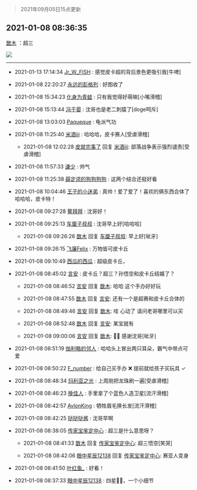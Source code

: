 > 2021年09月05日15点更新
<link rel="stylesheet" href="https://cdn.jsdelivr.net/gh/taotie6/sampleJSON@main/css/photo_show.css">


 ## 2021-01-08 08:36:35 

 [㪚木](https://www.coolapk.com/feed/24073491?shareKey=OTEyNDI4ZGYwNzg2NjEzMTc3YTA~) ：超三 

<div class="album">
<img class="img-item" src="http://image.coolapk.com/feed/2021/0108/08/1081091_1793112a_6195_0377@1840x2704.jpeg" />
</div>

 ------- 

- 2021-01-13 17:14:34 [Jr_W_FISH](uid=444123) : 感觉皮卡超的背后景色更吸引我[牛啤] 

- 2021-01-08 22:20:27 [永远的彭格列](uid=942778) : 好图收了 

- 2021-01-08 15:34:23 [化身为青蛙](uid=1209189) : 只有我觉得好萌嘛[小嘴滑稽] 

- 2021-01-08 15:13:44 [冯于晏](uid=2980763) : 沈哥也是老二刺猿了[doge呵斥] 

- 2021-01-08 13:03:03 [Paqueque](uid=685582) : 龟派气功 

- 2021-01-08 11:25:40 [米酒iii](uid=3060400) : 哈哈哈，皮卡赛人[受虐滑稽] 

    - 2021-01-08 12:02:28 [皮就完事了](uid=1485758) 回复 [米酒iii](uid=3060400): 部落战争表示强烈谴责[受虐滑稽] 

- 2021-01-08 11:57:33 [谦少](uid=1529438) : 帅气 

- 2021-01-08 11:25:38 [薛定谔的狗狗狗狗](uid=2327954) : 这两个结合还挺好看 

- 2021-01-08 10:04:46 [王子的小迷弟](uid=1290291) : 真帅！爱了爱了！喜欢的俩东西合体了哈哈哈，皮卡特！ 

- 2021-01-08 09:27:28 [鳌拜拜](uid=1274659) : 沈哥好！ 

- 2021-01-08 09:25:13 [车厘子叔叔](uid=1756803) : 沈哥早上好[哈哈哈] 

    - 2021-01-08 09:26:26 [㪚木](uid=1081091) 回复 [车厘子叔叔](uid=1756803): 早上好[呲牙] 

- 2021-01-08 09:26:15 [飞廉Felix](uid=900024) : 万物皆可皮卡丘 

- 2021-01-08 09:10:49 [西瓜的西瓜](uid=874231) : 超级皮卡丘， 

- 2021-01-08 08:45:02 [言安](uid=2043658) : 皮卡丘？超三？孙悟空和皮卡丘结婚了？ 

    - 2021-01-08 08:46:52 [言安](uid=2043658) 回复 [㪚木](uid=1081091): 哈哈  这个手办好好玩 

    - 2021-01-08 08:47:55 [㪚木](uid=1081091) 回复 [言安](uid=2043658): 还有一个是超赛和皮卡丘合体的 

    - 2021-01-08 08:49:46 [言安](uid=2043658) 回复 [㪚木](uid=1081091): 哇  心动了  请问老哥哪里可以买 

    - 2021-01-08 08:52:48 [㪚木](uid=1081091) 回复 [言安](uid=2043658): 某宝就有 

    - 2021-01-08 09:00:06 [言安](uid=2043658) 回复 [㪚木](uid=1081091): 👌🏻 感谢沈哥[呲牙] 

- 2021-01-08 08:51:19 [伽利略的邻人](uid=2754794) : 哈哈头上冒出两只耳朵，霸气中带点可爱 

- 2021-01-08 08:50:22 [F_number](uid=3294719) : 给自己买手办  ❌
提前就给孩子买玩具 ✓ 

- 2021-01-08 08:48:34 [玛利亚之光](uid=3142203) : 上周刚把龙珠刷一遍[受虐滑稽] 

- 2021-01-08 08:46:23 [挽佳人](uid=1883271) : 手里拿了个蓝色人造卫星[流汗滑稽] 

- 2021-01-08 08:42:57 [AvlonKing](uid=964891) : 牺牲眉毛换长发[流汗滑稽] 

- 2021-01-08 08:42:25 [哒哒哒酱](uid=3456742) : 沈哥早啊 

- 2021-01-08 08:38:05 [传家宝鉴定中心](uid=1537223) : 超三是什么意思呀？ 

    - 2021-01-08 08:41:33 [㪚木](uid=1081091) 回复 [传家宝鉴定中心](uid=1537223): 超三悟空[笑哭] 

    - 2021-01-08 08:42:06 [眼中星辰12138](uid=3377765) 回复 [传家宝鉴定中心](uid=1537223): 赛亚人变身 

- 2021-01-08 08:41:50 [叶红鱼_](uid=728808) : 好看！ 

- 2021-01-08 08:37:33 [眼中星辰12138](uid=3377765) : 四星🐉🐷，一个小细节 

